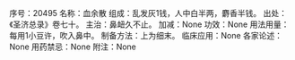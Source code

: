 序号：20495
名称：血余散
组成：乱发灰1钱，人中白半两，麝香半钱。
出处：《圣济总录》卷七十。
主治：鼻衄久不止。
加减：None
功效：None
用法用量：每用1小豆许，吹入鼻中。
制备方法：上为细末。
临床应用：None
各家论述：None
用药禁忌：None
附注：None
